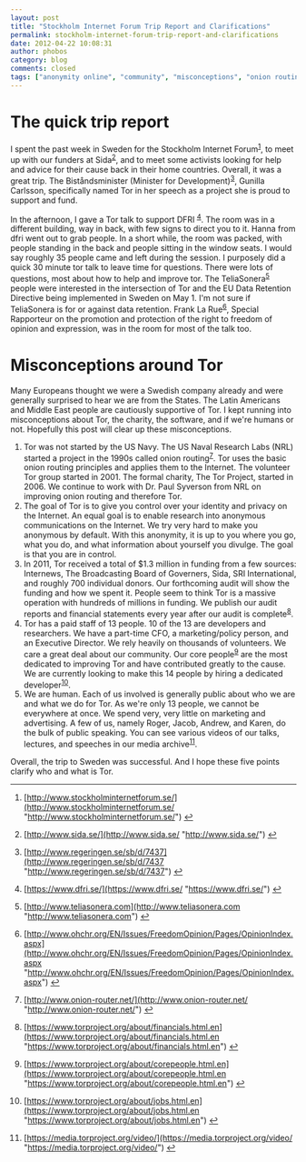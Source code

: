 ```yaml
---
layout: post
title: "Stockholm Internet Forum Trip Report and Clarifications"
permalink: stockholm-internet-forum-trip-report-and-clarifications
date: 2012-04-22 10:08:31
author: phobos
category: blog
comments: closed
tags: ["anonymity online", "community", "misconceptions", "onion routing", "sida", "stockholm internet forum", "sweden", "tor"]
---
```


The quick trip report
=====================

I spent the past week in Sweden for the Stockholm Internet Forum<sup>[1](#fn1)</sup>, to meet up with our funders at Sida<sup>[2](#fn2)</sup>, and to meet some activists looking for help and advice for their cause back in their home countries. Overall, it was a great trip. The Biståndsminister (Minister for Development)<sup>[3](#fn3)</sup>, Gunilla Carlsson, specifically named Tor in her speech as a project she is proud to support and fund.

In the afternoon, I gave a Tor talk to support DFRI <sup>[4](#fn4)</sup>. The room was in a different building, way in back, with few signs to direct you to it. Hanna from dfri went out to grab people. In a short while, the room was packed, with people standing in the back and people sitting in the window seats. I would say roughly 35 people came and left during the session. I purposely did a quick 30 minute tor talk to leave time for questions. There were lots of questions, most about how to help and improve tor. The TeliaSonera<sup>[5](#fn5)</sup> people were interested in the intersection of Tor and the EU Data Retention Directive being implemented in Sweden on May 1. I'm not sure if TeliaSonera is for or against data retention. Frank La Rue<sup>[6](#fn6)</sup>, Special Rapporteur on the promotion and protection of the right to freedom of opinion and expression, was in the room for most of the talk too.

Misconceptions around Tor
=========================

Many Europeans thought we were a Swedish company already and were generally surprised to hear we are from the States. The Latin Americans and Middle East people are cautiously supportive of Tor. I kept running into misconceptions about Tor, the charity, the software, and if we're humans or not. Hopefully this post will clear up these misconceptions.

1.  Tor was not started by the US Navy. The US Naval Research Labs (NRL) started a project in the 1990s called onion routing<sup>[7](#fn7)</sup>. Tor uses the basic onion routing principles and applies them to the Internet. The volunteer Tor group started in 2001. The formal charity, The Tor Project, started in 2006. We continue to work with Dr. Paul Syverson from NRL on improving onion routing and therefore Tor.
2.  The goal of Tor is to give you control over your identity and privacy on the Internet. An equal goal is to enable research into anonymous communications on the Internet. We try very hard to make you anonymous by default. With this anonymity, it is up to you where you go, what you do, and what information about yourself you divulge. The goal is that you are in control.
3.  In 2011, Tor received a total of $1.3 million in funding from a few sources: Internews, The Broadcasting Board of Governers, Sida, SRI International, and roughly 700 individual donors. Our forthcoming audit will show the funding and how we spent it. People seem to think Tor is a massive operation with hundreds of millions in funding. We publish our audit reports and financial statements every year after our audit is complete<sup>[8](#fn8)</sup>.
4.  Tor has a paid staff of 13 people. 10 of the 13 are developers and researchers. We have a part-time CFO, a marketing/policy person, and an Executive Director. We rely heavily on thousands of volunteers. We care a great deal about our community. Our core people<sup>[9](#fn9)</sup> are the most dedicated to improving Tor and have contributed greatly to the cause. We are currently looking to make this 14 people by hiring a dedicated developer<sup>[10](#fn10)</sup>.
5.  We are human. Each of us involved is generally public about who we are and what we do for Tor. As we're only 13 people, we cannot be everywhere at once. We spend very, very little on marketing and advertising. A few of us, namely Roger, Jacob, Andrew, and Karen, do the bulk of public speaking. You can see various videos of our talks, lectures, and speeches in our media archive<sup>[11](#fn11)</sup>.

Overall, the trip to Sweden was successful. And I hope these five points clarify who and what is Tor.

* * * * *

1.  [http://www.stockholminternetforum.se/](http://www.stockholminternetforum.se/ "http://www.stockholminternetforum.se/") [↩](#fnref1)

2.  [http://www.sida.se/](http://www.sida.se/ "http://www.sida.se/") [↩](#fnref2)

3.  [http://www.regeringen.se/sb/d/7437](http://www.regeringen.se/sb/d/7437 "http://www.regeringen.se/sb/d/7437") [↩](#fnref3)

4.  [https://www.dfri.se/](https://www.dfri.se/ "https://www.dfri.se/") [↩](#fnref4)

5.  [http://www.teliasonera.com](http://www.teliasonera.com "http://www.teliasonera.com") [↩](#fnref5)

6.  [http://www.ohchr.org/EN/Issues/FreedomOpinion/Pages/OpinionIndex.aspx](http://www.ohchr.org/EN/Issues/FreedomOpinion/Pages/OpinionIndex.aspx "http://www.ohchr.org/EN/Issues/FreedomOpinion/Pages/OpinionIndex.aspx") [↩](#fnref6)

7.  [http://www.onion-router.net/](http://www.onion-router.net/ "http://www.onion-router.net/") [↩](#fnref7)

8.  [https://www.torproject.org/about/financials.html.en](https://www.torproject.org/about/financials.html.en "https://www.torproject.org/about/financials.html.en") [↩](#fnref8)

9.  [https://www.torproject.org/about/corepeople.html.en](https://www.torproject.org/about/corepeople.html.en "https://www.torproject.org/about/corepeople.html.en") [↩](#fnref9)

10. [https://www.torproject.org/about/jobs.html.en](https://www.torproject.org/about/jobs.html.en "https://www.torproject.org/about/jobs.html.en") [↩](#fnref10)

11. [https://media.torproject.org/video/](https://media.torproject.org/video/ "https://media.torproject.org/video/") [↩](#fnref11)


